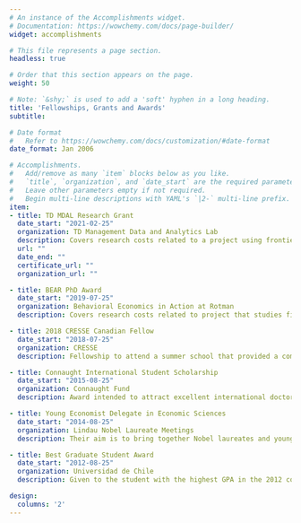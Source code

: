```yaml
---
# An instance of the Accomplishments widget.
# Documentation: https://wowchemy.com/docs/page-builder/
widget: accomplishments

# This file represents a page section.
headless: true

# Order that this section appears on the page.
weight: 50

# Note: `&shy;` is used to add a 'soft' hyphen in a long heading.
title: 'Fellowships, Grants and Awards'
subtitle:

# Date format
#   Refer to https://wowchemy.com/docs/customization/#date-format
date_format: Jan 2006

# Accomplishments.
#   Add/remove as many `item` blocks below as you like.
#   `title`, `organization`, and `date_start` are the required parameters.
#   Leave other parameters empty if not required.
#   Begin multi-line descriptions with YAML's `|2-` multi-line prefix.
item:
- title: TD MDAL Research Grant
  date_start: "2021-02-25"
  organization: TD Management Data and Analytics Lab
  description: Covers research costs related to a project using frontier methods in data analytics and machine learning.
  url: ""
  date_end: ""
  certificate_url: ""
  organization_url: ""

- title: BEAR PhD Award
  date_start: "2019-07-25"
  organization: Behavioral Economics in Action at Rotman
  description: Covers research costs related to project that studies firms location choices

- title: 2018 CRESSE Canadian Fellow
  date_start: "2018-07-25"
  organization: CRESSE
  description: Fellowship to attend a summer school that provided a comprehensive account of the most up-to-date developments in economic theory, empirical analysis and legislation in the policy areas of Competition and Regulation.

- title: Connaught International Student Scholarship
  date_start: "2015-08-25"
  organization: Connaught Fund
  description: Award intended to attract excellent international doctoral students. Every year, around 20 scholarships are awarded across all University of Toronto first year students.

- title: Young Economist Delegate in Economic Sciences
  date_start: "2014-08-25"
  organization: Lindau Nobel Laureate Meetings
  description: Their aim is to bring together Nobel laureates and young economists to foster economic research exchange between different generations and cultures

- title: Best Graduate Student Award
  date_start: "2012-08-25"
  organization: Universidad de Chile
  description: Given to the student with the highest GPA in the 2012 cohort of the M.A. in Economic Analysis from the Department of Economics, Universidad de Chile

design:
  columns: '2'
---
```

